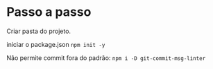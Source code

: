 # Passo a passo

Criar pasta do projeto.

iniciar o package.json
`npm init -y`

Não permite commit fora do padrão:
`npm i -D git-commit-msg-linter`

